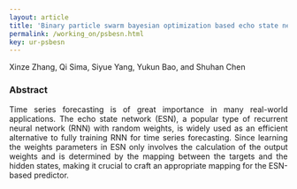 ```yaml
---
layout: article
title: 'Binary particle swarm bayesian optimization based echo state network for time series forecasting'
permalink: /working_on/psbesn.html
key: ur-psbesn
---
```

Xinze Zhang, Qi Sima, Siyue Yang, Yukun Bao, and Shuhan Chen

<!--more-->

### Abstract

<div style="text-align: justify" markdown='1'>

Time series forecasting is of great importance in many real-world applications.
The echo state network (ESN), a popular type of recurrent neural network (RNN) with random weights, is widely used as an efficient alternative to fully training RNN for time series forecasting.
Since learning the weights parameters in ESN only involves the calculation of the output weights and is determined by the mapping between the targets and the hidden states, making it crucial to craft an appropriate mapping for the ESN-based predictor.

<!-- Thus, feature selection is also an important issue in ESN, which directly affects the hidden state set, so as to impact the performance. 
To address these problems, a novel approach called ternary memetic algorithm based ESN (TMA-ESN) is proposed for time series forecasting, which provides a framework that unifies feature-state selection and parameter optimization of the ESN for time series forecasting. -->

</div>
